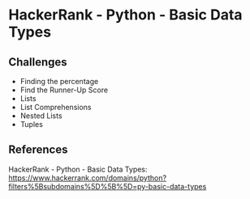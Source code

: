 # HackerRank - Python - Basic Data Types

## Challenges
- Finding the percentage
- Find the Runner-Up Score
- Lists
- List Comprehensions
- Nested Lists
- Tuples


## References
HackerRank - Python - Basic Data Types:
https://www.hackerrank.com/domains/python?filters%5Bsubdomains%5D%5B%5D=py-basic-data-types